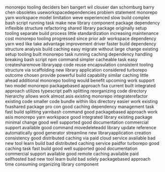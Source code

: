 monorepo tooling deciders ben bangert wil clouser dan schomburg barry chen obsoletes useworkspacedependencies problem statement monorepo yarn workspace model limitation weve experienced slow build complex bash script running task make new library component package dependency inflexible structure refactoring shared library package originally setup tooling separate build process little standardization increasing maintenance cost monorepo tooling progressed since prior adr workspace dependency yarn wed like take advantage improvement driver faster build dependency structure analysis build caching easy migrate without large change existing setup tooling built monorepo task running caching dependency handling breaking bash script npm command simpler cacheable task easy createsharemove libraryapp code reuse encapsulation consistent tooling structure via scaffolding new library application considered turborepo outcome chosen provide powerful build capability similar caching little ahead additional monorepo tooling would benefit upcoming work support two model monorepo packagebased approach fxa current built integrated approach utilizes typescript path splitting reorganizing code directory hierarchy allows work almost asis existing monorepo integraterefactor existing code smaller code bundle within libs directory easier work existing fxashared package pro con good caching dependency management task fast build splitting yarnbash command good packagebased approach work asis monorepo yarn workspace good integrated library existing package minimal change good well supported good documentation commercial support available good command movedeleteadd library update reference automatically good generator streamline new libraryapplication creation consistency good distributed caching via paid cloud service available bad new tool learn build bad distributed caching service paidfor turborepo good caching task fast build good well supported good documentation commercial support available good remote caching available paid selfhosted bad new tool learn build bad solely packagebased approach time consuming organizing library component